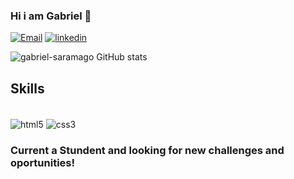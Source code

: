 ### Hi i am Gabriel 👋
[![Email](https://img.shields.io/badge/wmgabriel.gs@gmail.com-D14836?style=for-the-badge&logo=gmail&logoColor=white)]()
[![linkedin](https://img.shields.io/badge/LinkedIn-0077B5?style=for-the-badge&logo=linkedin&logoColor=white)](https://www.linkedin.com/in/gabriel-saramago-714578257/)

![gabriel-saramago GitHub stats](https://github-readme-stats.vercel.app/api?username=gabriel-saramago&show_icons=true&theme=radical)

## Skills

<div style="display: inline_block"><br/>
 <img align="center" alt="html5" src="https://img.shields.io/badge/HTML5-E34F26?style=for-the-badge&logo=html5&logoColor=white">
 <img align="center" alt="css3" src="https://img.shields.io/badge/CSS3-1572B6?style=for-the-badge&logo=css3&logoColor=white">

<div/>

### Current a Stundent and looking for new challenges and oportunities!
